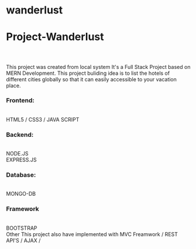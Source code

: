 # wanderlust

<h1>Project-Wanderlust<h1></h1><br>
This project was created from local system It's a Full Stack Project based on MERN Development. This project buliding idea is to list the hotels of different cities globally so that it can easily accessible to your vacation place.
<br>
<h3>Frontend:</h3><br>
HTML5 / CSS3 / JAVA SCRIPT
<br>
<h3>Backend:</h3><br>
NODE.JS<br>
EXPRESS.JS<br>
<h3>Database:</h3><br>
MONGO-DB<br>
<h3>Framework</h3><br>
BOOTSTRAP<br>
Other
This project also have implemented with MVC Freamwork / REST API'S / AJAX /
